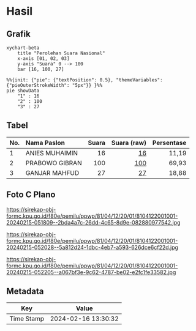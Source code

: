# Hasil

## Grafik

```mermaid
xychart-beta
    title "Perolehan Suara Nasional"
    x-axis [01, 02, 03]
    y-axis "Suara" 0 --> 100
    bar [16, 100, 27]
```

```mermaid
%%{init: {"pie": {"textPosition": 0.5}, "themeVariables": {"pieOuterStrokeWidth": "5px"}} }%%
pie showData
    "1" : 16
    "2" : 100
    "3" : 27
```

## Tabel

| No. | Nama Paslon    | Suara | Suara (raw) | Persentase |
|:--- |:-------------- | -----:| -----------:| ----------:|
| 1   | ANIES MUHAIMIN | 16    | [16][p-1]   | 11,19      |
| 2   | PRABOWO GIBRAN | 100   | [100][p-2]  | 69,93      |
| 3   | GANJAR MAHFUD  | 27    | [27][p-3]   | 18,88      |


[p-1]: https://github.com/gigit-pemilu/pemilu-2024/blob/main/pilpres/hitung-suara/sub/81-maluku/sub/04-buru/sub/12-waelata/sub/2001-waelo/sub/001-tps/sub/paslon-1.txt
[p-2]: https://github.com/gigit-pemilu/pemilu-2024/blob/main/pilpres/hitung-suara/sub/81-maluku/sub/04-buru/sub/12-waelata/sub/2001-waelo/sub/001-tps/sub/paslon-2.txt
[p-3]: https://github.com/gigit-pemilu/pemilu-2024/blob/main/pilpres/hitung-suara/sub/81-maluku/sub/04-buru/sub/12-waelata/sub/2001-waelo/sub/001-tps/sub/paslon-3.txt

## Foto C Plano

https://sirekap-obj-formc.kpu.go.id/f80e/pemilu/ppwp/81/04/12/20/01/8104122001001-20240215-051809--2bda4a7c-26dd-4c65-8d9e-082880977542.jpg

https://sirekap-obj-formc.kpu.go.id/f80e/pemilu/ppwp/81/04/12/20/01/8104122001001-20240215-052028--5a812d24-1dbc-4eb7-a593-626dce6cf22d.jpg

https://sirekap-obj-formc.kpu.go.id/f80e/pemilu/ppwp/81/04/12/20/01/8104122001001-20240215-052205--a067bf3e-9c62-4787-be02-e2fc1fe33582.jpg


## Metadata

| Key        | Value               |
| ---------- | ------------------- |
| Time Stamp | 2024-02-16 13:30:32 |



